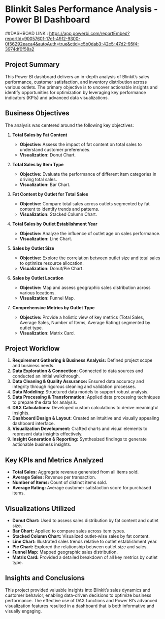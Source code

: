 # Blinkit Sales Performance Analysis - Power BI Dashboard
##DASHBOAD LINK : https://app.powerbi.com/reportEmbed?reportId=9005760f-17ef-49f2-9300-0f56292eaca4&autoAuth=true&ctid=c5b0dab3-42c5-47d2-95f4-3974df0f58a2
## Project Summary
This Power BI dashboard delivers an in-depth analysis of Blinkit’s sales performance, customer satisfaction, and inventory distribution across various outlets. The primary objective is to uncover actionable insights and identify opportunities for optimization by leveraging key performance indicators (KPIs) and advanced data visualizations.

## Business Objectives
The analysis was centered around the following key objectives:

1. **Total Sales by Fat Content**
   - **Objective:** Assess the impact of fat content on total sales to understand customer preferences.
   - **Visualization:** Donut Chart.

2. **Total Sales by Item Type**
   - **Objective:** Evaluate the performance of different item categories in driving total sales.
   - **Visualization:** Bar Chart.

3. **Fat Content by Outlet for Total Sales**
   - **Objective:** Compare total sales across outlets segmented by fat content to identify trends and patterns.
   - **Visualization:** Stacked Column Chart.

4. **Total Sales by Outlet Establishment Year**
   - **Objective:** Analyze the influence of outlet age on sales performance.
   - **Visualization:** Line Chart.

5. **Sales by Outlet Size**
   - **Objective:** Explore the correlation between outlet size and total sales to optimize resource allocation.
   - **Visualization:** Donut/Pie Chart.

6. **Sales by Outlet Location**
   - **Objective:** Map and assess geographic sales distribution across various locations.
   - **Visualization:** Funnel Map.

7. **Comprehensive Metrics by Outlet Type**
   - **Objective:** Provide a holistic view of key metrics (Total Sales, Average Sales, Number of Items, Average Rating) segmented by outlet type.
   - **Visualization:** Matrix Card.

## Project Workflow

1. **Requirement Gathering & Business Analysis:** Defined project scope and business needs.
2. **Data Exploration & Connection:** Connected to data sources and conducted an initial walkthrough.
3. **Data Cleaning & Quality Assurance:** Ensured data accuracy and integrity through rigorous cleaning and validation processes.
4. **Data Modeling:** Structured data models to support robust analysis.
5. **Data Processing & Transformation:** Applied data processing techniques to prepare the data for analysis.
6. **DAX Calculations:** Developed custom calculations to derive meaningful insights.
7. **Dashboard Design & Layout:** Created an intuitive and visually appealing dashboard interface.
8. **Visualization Development:** Crafted charts and visual elements to represent data insights effectively.
9. **Insight Generation & Reporting:** Synthesized findings to generate actionable business insights.

## Key KPIs and Metrics Analyzed

- **Total Sales:** Aggregate revenue generated from all items sold.
- **Average Sales:** Revenue per transaction.
- **Number of Items:** Count of distinct items sold.
- **Average Rating:** Average customer satisfaction score for purchased items.

## Visualizations Utilized

- **Donut Chart:** Used to assess sales distribution by fat content and outlet size.
- **Bar Chart:** Applied to compare sales across item types.
- **Stacked Column Chart:** Visualized outlet-wise sales by fat content.
- **Line Chart:** Illustrated sales trends relative to outlet establishment year.
- **Pie Chart:** Explored the relationship between outlet size and sales.
- **Funnel Map:** Mapped geographic sales distribution.
- **Matrix Card:** Provided a detailed breakdown of all key metrics by outlet type.

## Insights and Conclusions
This project provided valuable insights into Blinkit’s sales dynamics and customer behavior, enabling data-driven decisions to optimize business performance. The effective use of DAX functions and Power BI’s advanced visualization features resulted in a dashboard that is both informative and visually engaging.
